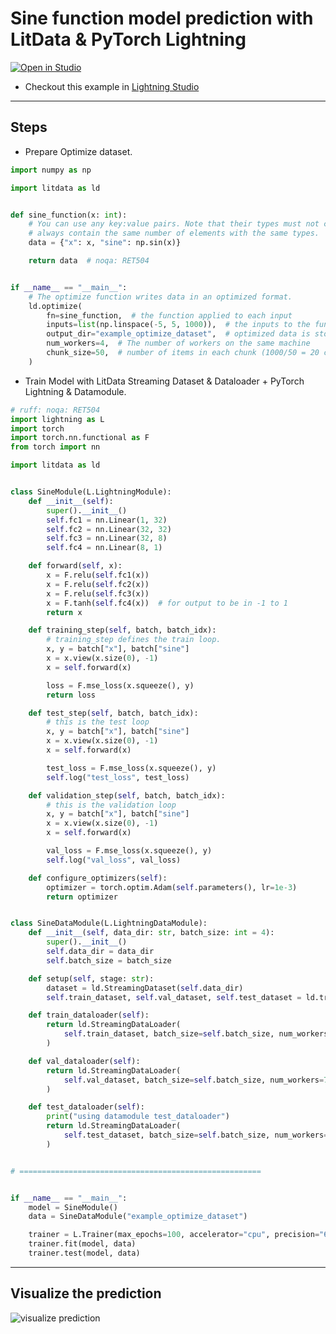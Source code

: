 # Sine function model prediction with LitData & PyTorch Lightning

<a target="_blank" href="https://lightning.ai/new?repo_url=https%3A%2F%2Flightning.ai%2Fdeependu%2Fstudios%2Fsine-function-model-prediction-with-litdata-and-pytorch-lightning%3Fsection%3Ddata%2Bprocessing"><img src="https://pl-bolts-doc-images.s3.us-east-2.amazonaws.com/app-2/studio-badge.svg" alt="Open in Studio"/>
</a>

- Checkout this example in [Lightning Studio](https://lightning.ai/deependu/studios/sine-function-model-prediction-with-litdata-and-pytorch-lightning)

---

## Steps

- Prepare Optimize dataset.

```python
import numpy as np

import litdata as ld


def sine_function(x: int):
    # You can use any key:value pairs. Note that their types must not change between samples, and Python lists must
    # always contain the same number of elements with the same types.
    data = {"x": x, "sine": np.sin(x)}

    return data  # noqa: RET504


if __name__ == "__main__":
    # The optimize function writes data in an optimized format.
    ld.optimize(
        fn=sine_function,  # the function applied to each input
        inputs=list(np.linspace(-5, 5, 1000)),  # the inputs to the function (here it's a list of numbers)
        output_dir="example_optimize_dataset",  # optimized data is stored here
        num_workers=4,  # The number of workers on the same machine
        chunk_size=50,  # number of items in each chunk (1000/50 = 20 chunks should be made)
    )
```

- Train Model with LitData Streaming Dataset & Dataloader + PyTorch Lightning & Datamodule.

```python
# ruff: noqa: RET504
import lightning as L
import torch
import torch.nn.functional as F
from torch import nn

import litdata as ld


class SineModule(L.LightningModule):
    def __init__(self):
        super().__init__()
        self.fc1 = nn.Linear(1, 32)
        self.fc2 = nn.Linear(32, 32)
        self.fc3 = nn.Linear(32, 8)
        self.fc4 = nn.Linear(8, 1)

    def forward(self, x):
        x = F.relu(self.fc1(x))
        x = F.relu(self.fc2(x))
        x = F.relu(self.fc3(x))
        x = F.tanh(self.fc4(x))  # for output to be in -1 to 1
        return x

    def training_step(self, batch, batch_idx):
        # training_step defines the train loop.
        x, y = batch["x"], batch["sine"]
        x = x.view(x.size(0), -1)
        x = self.forward(x)

        loss = F.mse_loss(x.squeeze(), y)
        return loss

    def test_step(self, batch, batch_idx):
        # this is the test loop
        x, y = batch["x"], batch["sine"]
        x = x.view(x.size(0), -1)
        x = self.forward(x)

        test_loss = F.mse_loss(x.squeeze(), y)
        self.log("test_loss", test_loss)

    def validation_step(self, batch, batch_idx):
        # this is the validation loop
        x, y = batch["x"], batch["sine"]
        x = x.view(x.size(0), -1)
        x = self.forward(x)

        val_loss = F.mse_loss(x.squeeze(), y)
        self.log("val_loss", val_loss)

    def configure_optimizers(self):
        optimizer = torch.optim.Adam(self.parameters(), lr=1e-3)
        return optimizer


class SineDataModule(L.LightningDataModule):
    def __init__(self, data_dir: str, batch_size: int = 4):
        super().__init__()
        self.data_dir = data_dir
        self.batch_size = batch_size

    def setup(self, stage: str):
        dataset = ld.StreamingDataset(self.data_dir)
        self.train_dataset, self.val_dataset, self.test_dataset = ld.train_test_split(dataset, splits=[0.7, 0.1, 0.1])

    def train_dataloader(self):
        return ld.StreamingDataLoader(
            self.train_dataset, batch_size=self.batch_size, num_workers=7, persistent_workers=True
        )

    def val_dataloader(self):
        return ld.StreamingDataLoader(
            self.val_dataset, batch_size=self.batch_size, num_workers=7, persistent_workers=True
        )

    def test_dataloader(self):
        print("using datamodule test_dataloader")
        return ld.StreamingDataLoader(
            self.test_dataset, batch_size=self.batch_size, num_workers=7, persistent_workers=True
        )


# ======================================================


if __name__ == "__main__":
    model = SineModule()
    data = SineDataModule("example_optimize_dataset")

    trainer = L.Trainer(max_epochs=100, accelerator="cpu", precision="64-true")
    trainer.fit(model, data)
    trainer.test(model, data)
```

---

## Visualize the prediction

![visualize prediction](https://storage.googleapis.com/lightning-avatars/litpages/01jphhqptdw8t8sbrdxgdbj3np/5e809ecf-6781-4089-9f48-654519db7c34.png)
